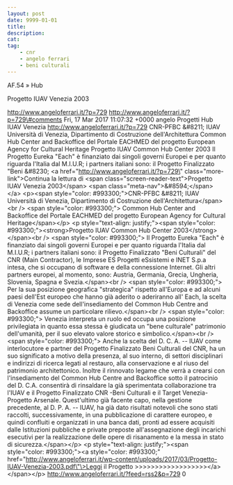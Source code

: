 ```yaml
---
layout: post
date: 9999-01-01
title:
description:
cat:
tag:
    - cnr
    - angelo ferrari
    - beni culturali
---
```

AF.54 » Hub

Progetto IUAV Venezia 2003

http://www.angeloferrari.it/?p=729 http://www.angeloferrari.it/?p=729\#comments Fri, 17 Mar 2017 11:07:32 +0000 angelo Progetti Hub IUAV Venezia http://www.angeloferrari.it/?p=729 CNR-PFBC &\#8211; IUAV Università di Venezia, Dipartimento di Costruzione dell'Architettura Common Hub Center and Backoffice del Portale EACHMED del progetto European Agency  for Cultural Heritage Progetto IUAV Common Hub Center 2003 Il Progetto Eureka "Each" è finanziato dai singoli governi Europei  e per quanto riguarda l'Italia dal M.I.U.R; i partners italiani sono: il Progetto Finalizzato "Beni &\#8230; \<a href=\"http://www.angeloferrari.it/?p=729\" class=\"more-link\"\>Continua la lettura di \<span class=\"screen-reader-text\"\>Progetto IUAV Venezia 2003\</span\> \<span class=\"meta-nav\"\>&\#8594;\</span\>\</a\> \<p\>\<span style=\"color: \#993300;\"\>CNR-PFBC &\#8211; IUAV Università di Venezia, Dipartimento di Costruzione dell'Architettura\</span\>\<br /\> \<span style=\"color: \#993300;\"\> Common Hub Center and Backoffice del Portale EACHMED del progetto European Agency  for Cultural Heritage\</span\>\</p\> \<p style=\"text-align: justify;\"\>\<span style=\"color: \#993300;\"\>\<strong\>Progetto IUAV Common Hub Center 2003\</strong\>\</span\>\<br /\> \<span style=\"color: \#993300;\"\> Il Progetto Eureka "Each" è finanziato dai singoli governi Europei  e per quanto riguarda l'Italia dal M.I.U.R; i partners italiani sono: il Progetto Finalizzato "Beni Culturali" del CNR (Main Contractor), le Imprese ES  Progetti eSsistemi e INET S.p.a intesa, che si occupano di software e della connessione Internet. Gli altri partners europei, al momento, sono: Austria, Germania, Grecia, Ungheria, Slovenia, Spagna e Svezia.\</span\>\<br /\> \<span style=\"color: \#993300;\"\> Per la sua posizione  geografica "strategica" rispetto all'Europa e ad alcuni paesi dell'Est europeo che hanno già aderito o aderiranno all' Each, la scelta di Venezia come sede dell'insediamento del Common Hub Centre and Backoffice assume un particolare rilievo.\</span\>\<br /\> \<span style=\"color: \#993300;\"\> Venezia interpreta un ruolo ed occupa una posizione privilegiata in quanto essa stessa è giudicata un "bene culturale" patrimonio dell'umanità, per il suo elevato valore storico e simbolico.\</span\>\<br /\> \<span style=\"color: \#993300;\"\> Anche la scelta del D. C. A. -- IUAV come interlocutore e partner del Progetto Finalizzato Beni Culturali del CNR, ha un suo significato a motivo della presenza, al suo interno, di settori disciplinari e indirizzi di ricerca  legati al restauro, alla conservazione e al riuso del patrimonio architettonico. Inoltre il rinnovato legame che verrà a crearsi con l'insediamento del Common  Hub Centre and Backoffice  sotto il patrocinio del D. C.A. consentirà di rinsaldare la già sperimentata collaborazione tra l'IUAV e il Progetto Finalizzato CNR -Beni Culturali  e il Target Venezia- Progetto Arsenale. Quest'ultimo già facente capo, nella gestione precedente, al D. P. A. -- IUAV, ha già dato risultati notevoli che sono stati raccolti, successivamente, in una pubblicazione di carattere europeo, e quindi confluiti e organizzati in una banca dati, pronti ad essere acquisiti dalle Istituzioni pubbliche e private preposte all'assegnazione degli incarichi esecutivi per la realizzazione delle opere di risanamento e la messa in stato di sicurezza.\</span\>\</p\> \<p style=\"text-align: justify;\"\>\<span style=\"color: \#993300;\"\>\<a style=\"color: \#993300;\" href=\"http://www.angeloferrari.it/wp-content/uploads/2017/03/Progetto-IUAV-Venezia-2003.pdf\"\>Leggi il Progetto &gt;&gt;&gt;&gt;&gt;&gt;&gt;&gt;&gt;&gt;&gt;&gt;&gt;&gt;&gt;&gt;&gt;&gt;\</a\>\</span\>\</p\> http://www.angeloferrari.it/?feed=rss2&p=729 0

